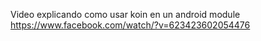 Video explicando como usar koin en un android module
https://www.facebook.com/watch/?v=623423602054476


